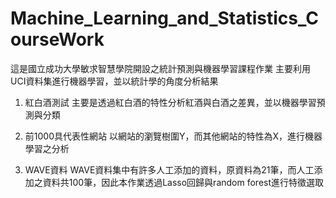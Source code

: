 # Machine_Learning_and_Statistics_CourseWork
這是國立成功大學敏求智慧學院開設之統計預測與機器學習課程作業
主要利用UCI資料集進行機器學習，並以統計學的角度分析結果

1. 紅白酒測試
   主要是透過紅白酒的特性分析紅酒與白酒之差異，並以機器學習預測與分類

2. 前1000具代表性網站
   以網站的瀏覽樹圍Y，而其他網站的特性為X，進行機器學習之分析

3. WAVE資料
   WAVE資料集中有許多人工添加的資料，原資料為21筆，而人工添加之資料共100筆，因此本作業透過Lasso回歸與random forest進行特徵選取
   
